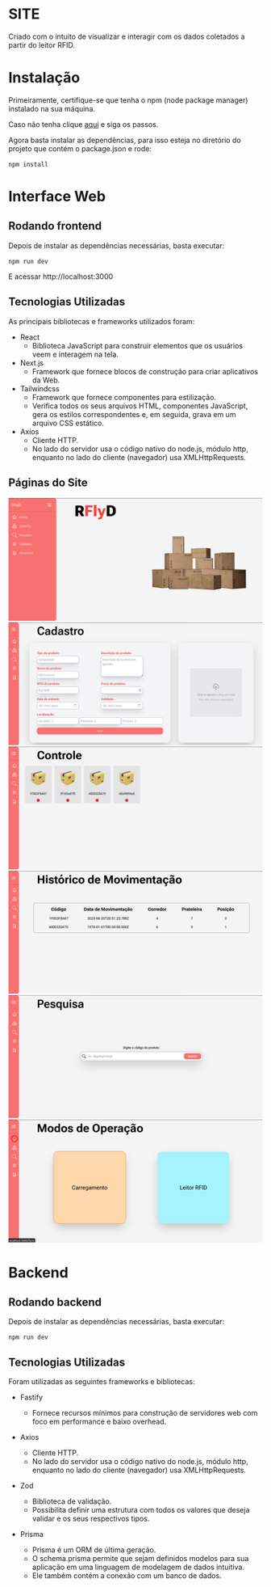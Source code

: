 # SITE
Criado com o intuito de visualizar e interagir com os dados coletados a partir do leitor RFID.

# Instalação
Primeiramente, certifique-se que tenha o npm (node package manager) instalado na sua máquina. 

Caso não tenha clique [aqui](https://www.treinaweb.com.br/blog/o-que-e-npm-e-como-usar-uma-biblioteca-instalada-por-ele) e siga os passos.

Agora basta instalar as dependências, para isso esteja no diretório do projeto que contém o package.json e rode:
```
npm install
```

# Interface Web
## Rodando frontend
Depois de instalar as dependências necessárias, basta executar:
```
npm run dev
```
E acessar http://localhost:3000
## Tecnologias Utilizadas
As principais bibliotecas e frameworks utilizados foram:
- React
  - Biblioteca JavaScript para construir  elementos que os usuários veem e interagem na tela.
- Next.js
  - Framework que fornece blocos de construção para criar aplicativos da Web.
- Tailwindcss
  - Framework que fornece componentes para estilização.
  - Verifica todos os seus arquivos HTML, componentes JavaScript, gera os estilos correspondentes e, em seguida, grava em um arquivo CSS estático.
- Axios
  - Cliente HTTP.
  - No lado do servidor usa o código nativo do node.js, módulo http, enquanto no lado do cliente (navegador) usa XMLHttpRequests.

## Páginas do Site
<img src="home.png" alt="Exemplo imagem">
<img src="cadastro.png" alt="Exemplo imagem">
<img src="ctrl.png" alt="Exemplo imagem">
<img src="historico.png" alt="Exemplo imagem">
<img src="pesquisa.png" alt="Exemplo imagem">
<img src="charge.png" alt="Exemplo imagem">

# Backend
## Rodando backend
Depois de instalar as dependências necessárias, basta executar:
```
npm run dev
```
## Tecnologias Utilizadas
Foram utilizadas as seguintes frameworks e bibliotecas:
- Fastify
  -  Fornece recursos mínimos para construção de servidores web com foco em performance e baixo overhead.

- Axios
  - Cliente HTTP.
  - No lado do servidor usa o código nativo do node.js, módulo http, enquanto no lado do cliente (navegador) usa XMLHttpRequests.

- Zod 
  - Biblioteca de validação.
  - Possibilita definir uma estrutura com todos os valores que deseja validar e os seus respectivos tipos.

- Prisma
  - Prisma é um ORM de última geração. 
  - O schema.prisma permite que sejam definidos modelos para sua aplicação em uma linguagem de modelagem de dados intuitiva.
  - Ele também contém a conexão com um banco de dados.